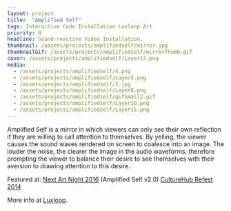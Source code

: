 ```yaml
---
layout: project
title:  "Amplified Self"
tags: Interactive Code Installation Luxloop Art
priority: 0
headline: Sound-reactive Video Installation.
thumbnail: /assets/projects/amplifiedself/mirror.jpg
thumbnailGif: /assets/projects/amplifiedself/mirrorThumb.gif
cover: /assets/projects/amplifiedself/Layer17.png
media:
  - /assets/projects/amplifiedself/4.png
  - /assets/projects/amplifiedself/Layer5.png
  - /assets/projects/amplifiedself/2.jpg
  - /assets/projects/amplifiedself/Layer8.png
  - /assets/projects/amplifiedself/gifSmall2.gif
  - /assets/projects/amplifiedself/Layer10.png
  - /assets/projects/amplifiedself/Layer15.png
---
```

Amplified Self is a mirror in which viewers can only see their own reflection if they are willing to call attention to themselves. By yelling, the viewer causes the sound waves rendered on screen to coalesce into an image. The louder the noise, the clearer the image in the audio waveforms, therefore prompting the viewer to balance their desire to see themselves with their aversion to drawing attention to this desire.

Featured at:
[Next Art Night 2016](https://nextart.tech/portfolio/next-art-night/) (Amplified Self v2.0)
[CultureHub Refest 2014](http://lamama.org/culturehub/)


More info at [Luxloop](http://www.luxloop.com/amplifiedself).
